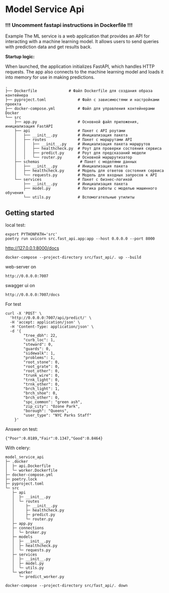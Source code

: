 # Model Service Api

### !!! Uncomment fastapi instructions in Dockerfile !!!

Example The ML service is a web application that provides an API for interacting with a machine learning model. It allows users to send queries with prediction data and get results back.

**Startup logic:**

When launched, the application initializes FastAPI, which handles HTTP requests. The app also connects to the machine learning model and loads it into memory for use in making predictions.

```
.
├── Dockerfile              # Файл Dockerfile для создания образа контейнера
├── pyproject.toml              # Файл с зависимостями и настройками проекта
├── docker-compose.yml          # Файл для управления контейнерами Docker
└── src
    ├── app.py                  # Основной файл приложения, инициализация FastAPI
    ├── api                     # Пакет с API роутами
    │   ├── __init__.py         # Инициализация пакета
    │   ├── routes              # Пакет с маршрутами API
    │   │   ├── __init__.py     # Инициализация пакета маршрутов
    │   │   ├── healthcheck.py  # Роут для проверки состояния сервиса
    │   │   ├── predict.py      # Роут для предсказаний модели
    │   │   └── router.py       # Основной маршрутизатор
    ├── schemas                  # Пакет с моделями данных
    │   ├── __init__.py         # Инициализация пакета
    │   ├── healthcheck.py      # Модель для ответов состояния сервиса
    │   └── requests.py         # Модель для входных запросов к API
    └── services                # Пакет с бизнес-логикой
        ├── __init__.py         # Инициализация пакета
        ├── model.py            # Логика работы с моделью машинного обучения
        └── utils.py            # Вспомогательные утилиты
```

## Getting started
local test:
```
export PYTHONPATH='src'
poetry run uvicorn src.fast_api.app:app --host 0.0.0.0 --port 8000
```
http://127.0.0.1:8000/docs

```
docker-compose --project-directory src/fast_api/. up --build
```
web-server on
```
http://0.0.0.0:7007
```
swagger ui on
```
http://0.0.0.0:7007/docs
```
For test
```
curl -X 'POST' \
  'http://0.0.0.0:7007/api/predict/' \
  -H 'accept: application/json' \
  -H 'Content-Type: application/json' \
  -d '{
        "tree_dbh": 22,
        "curb_loc": 1,
        "steward": 0,
        "guards": 0,
        "sidewalk": 1,
        "problems": 1,
        "root_stone": 0,
        "root_grate": 0,
        "root_other": 0,
        "trunk_wire": 0,
        "trnk_light": 0,
        "trnk_other": 0,
        "brch_light": 1,
        "brch_shoe": 0,
        "brch_other": 0,
        "spc_common": "green ash",
        "zip_city": "Ozone Park",
        "borough": "Queens",
        "user_type": "NYC Parks Staff"
    }'
```
Answer on test:
```
{"Poor":0.0189,"Fair":0.1347,"Good":0.8464}
```

With celery:
```
model_service_api
├─ .docker
│  ├─ api.Dockerfile
│  └─ worker.Dockerfile
├─ docker-compose.yml
├─ poetry.lock
├─ pyproject.toml
└─ src
   ├─ api
   │  ├─ __init__.py
   │  └─ routes
   │     ├─ __init__.py
   │     ├─ healthcheck.py
   │     ├─ predict.py
   │     └─ router.py
   ├─ app.py
   ├─ connections
   │  └─ broker.py
   ├─ models
   │  ├─ __init__.py
   │  ├─ healthcheck.py
   │  └─ requests.py
   ├─ services
   │  ├─ __init__.py
   │  ├─ model.py
   │  └─ utils.py
   └─ worker
      └─ predict_worker.py

```
```commandline
docker-compose --project-directory src/fast_api/. down
```
